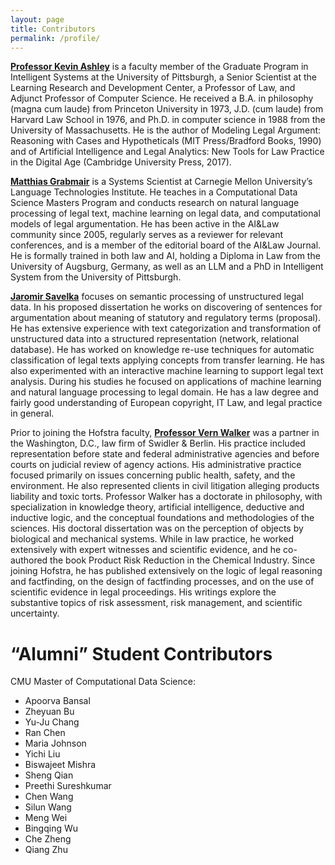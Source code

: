 ```yaml
---
layout: page
title: Contributors
permalink: /profile/
---
```


[__Professor Kevin Ashley__](https://www.law.pitt.edu/people/kevin-d-ashley) is a faculty member of the Graduate Program in Intelligent Systems at the University of Pittsburgh, a Senior Scientist at the Learning Research and Development Center, a Professor of Law, and Adjunct Professor of Computer Science. He received a B.A. in philosophy (magna cum laude) from Princeton University in 1973, J.D. (cum laude) from Harvard Law School in 1976, and Ph.D. in computer science in 1988 from the University of Massachusetts. He is the author of Modeling Legal Argument: Reasoning with Cases and Hypotheticals (MIT Press/Bradford Books, 1990) and of Artificial Intelligence and Legal Analytics: New Tools for Law Practice in the Digital Age (Cambridge University Press, 2017).

[__Matthias Grabmair__](http://www.andrew.cmu.edu/user/mgrabmai/) is a Systems Scientist at Carnegie Mellon University’s Language Technologies Institute. He teaches in a Computational Data Science Masters Program and conducts research on natural language processing of legal text, machine learning on legal data, and computational models of legal argumentation. He has been active in the AI&Law community since 2005, regularly serves as a reviewer for relevant conferences, and is a member of the editorial board of the AI&Law Journal. He is formally trained in both law and AI, holding a Diploma in Law from the University of Augsburg, Germany, as well as an LLM and a PhD in Intelligent System from the University of Pittsburgh.

[__Jaromir Savelka__](http://people.cs.pitt.edu/~jsavelka/) focuses on semantic processing of unstructured legal data. In his proposed dissertation he works on discovering of sentences for argumentation about meaning of statutory and regulatory terms (proposal). He has extensive experience with text categorization and transformation of unstructured data into a structured representation (network, relational database). He has worked on knowledge re-use techniques for automatic classification of legal texts applying concepts from transfer learning. He has also experimented with an interactive machine learning to support legal text analysis. During his studies he focused on applications of machine learning and natural language processing to legal domain. He has a law degree and fairly good understanding of European copyright, IT Law, and legal practice in general.

 Prior to joining the Hofstra faculty, [__Professor Vern Walker__](https://people.hofstra.edu/vern_r_walker/) was a partner in the Washington, D.C., law firm of Swidler & Berlin. His practice included representation before state and federal administrative agencies and before courts on judicial review of agency actions. His administrative practice focused primarily on issues concerning public health, safety, and the environment. He also represented clients in civil litigation alleging products liability and toxic torts. Professor Walker has a doctorate in philosophy, with specialization in knowledge theory, artificial intelligence, deductive and inductive logic, and the conceptual foundations and methodologies of the sciences. His doctoral dissertation was on the perception of objects by biological and mechanical systems. While in law practice, he worked extensively with expert witnesses and scientific evidence, and he co-authored the book Product Risk Reduction in the Chemical Industry. Since joining Hofstra, he has published extensively on the logic of legal reasoning and factfinding, on the design of factfinding processes, and on the use of scientific evidence in legal proceedings. His writings explore the substantive topics of risk assessment, risk management, and scientific uncertainty.

# “Alumni” Student Contributors
CMU Master of Computational Data Science:
   * Apoorva Bansal
   * Zheyuan Bu
   * Yu-Ju Chang
   * Ran Chen
   * Maria Johnson
   * Yichi Liu
   * Biswajeet Mishra
   * Sheng Qian
   * Preethi Sureshkumar
   * Chen Wang
   * Silun Wang
   * Meng Wei
   * Bingqing Wu
   * Che Zheng
   * Qiang Zhu



